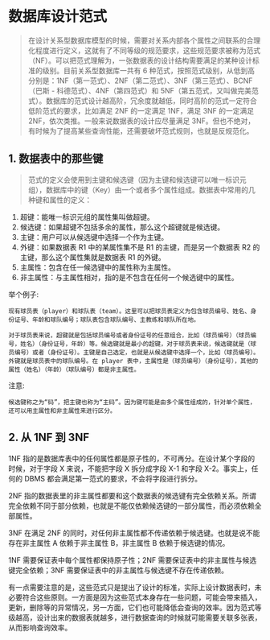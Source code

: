 # 数据库设计范式
> 在设计关系型数据库模型的时候，需要对关系内部各个属性之间联系的合理化程度进行定义，这就有了不同等级的规范要求，这些规范要求被称为范式（NF）。可以把范式理解为，一张数据表的设计结构需要满足的某种设计标准的级别。目前关系型数据库一共有 6 种范式，按照范式级别，从低到高分别是：1NF（第一范式）、2NF（第二范式）、3NF（第三范式）、BCNF（巴斯 - 科德范式）、4NF（第四范式）和 5NF（第五范式，又叫做完美范式）。数据库的范式设计越高阶，冗余度就越低，同时高阶的范式一定符合低阶范式的要求，比如满足 2NF 的一定满足 1NF，满足 3NF 的一定满足 2NF，依次类推。一般来说数据表的设计应尽量满足 3NF。但也不绝对，有时候为了提高某些查询性能，还需要破坏范式规则，也就是反规范化。


## 1. 数据表中的那些键
> 范式的定义会使用到主键和候选键（因为主键和候选键可以唯一标识元组），数据库中的键（Key）由一个或者多个属性组成。数据表中常用的几种键和属性的定义：

1. 超键：能唯一标识元组的属性集叫做超键。
2. 候选键：如果超键不包括多余的属性，那么这个超键就是候选键。
3. 主键：用户可以从候选键中选择一个作为主键。
4. 外键：如果数据表 R1 中的某属性集不是 R1 的主键，而是另一个数据表 R2 的主键，那么这个属性集就是数据表 R1 的外键。
5. 主属性：包含在任一候选键中的属性称为主属性。
6. 非主属性：与主属性相对，指的是不包含在任何一个候选键中的属性。

举个例子:
```
现有球员表（player）和球队表（team）。这里可以把球员表定义为包含球员编号、姓名、身份证号、年龄和球队编号；球队表包含球队编号、主教练和球队所在地。

对于球员表来说，超键就是包括球员编号或者身份证号的任意组合，比如（球员编号）（球员编号，姓名）（身份证号，年龄）等。候选键就是最小的超键，对于球员表来说，候选键就是（球员编号）或者（身份证号）。主键是自己选定，也就是从候选键中选择一个，比如（球员编号）。外键就是球员表中的球队编号。在 player 表中，主属性是（球员编号）（身份证号），其他的属性（姓名）（年龄）（球队编号）都是非主属性。
```

注意:
```
候选键称之为“码”，把主键也称为“主码”。因为键可能是由多个属性组成的，针对单个属性，还可以用主属性和非主属性来进行区分。
```


## 2. 从 1NF 到 3NF

1NF 指的是数据库表中的任何属性都是原子性的，不可再分。在设计某个字段的时候，对于字段 X 来说，不能把字段 X 拆分成字段 X-1 和字段 X-2。事实上，任何的 DBMS 都会满足第一范式的要求，不会将字段进行拆分。

2NF 指的数据表里的非主属性都要和这个数据表的候选键有完全依赖关系。所谓完全依赖不同于部分依赖，也就是不能仅依赖候选键的一部分属性，而必须依赖全部属性。

3NF 在满足 2NF 的同时，对任何非主属性都不传递依赖于候选键。也就是说不能存在非主属性 A 依赖于非主属性 B，非主属性 B 依赖于候选键的情况。

1NF 需要保证表中每个属性都保持原子性；2NF 需要保证表中的非主属性与候选键完全依赖；3NF 需要保证表中的非主属性与候选键不存在传递依赖。

有一点需要注意的是，这些范式只是提出了设计的标准，实际上设计数据表时，未必要符合这些原则。一方面是因为这些范式本身存在一些问题，可能会带来插入，更新，删除等的异常情况，另一方面，它们也可能降低会查询的效率。因为范式等级越高，设计出来的数据表就越多，进行数据查询的时候就可能需要关联多张表，从而影响查询效率。
